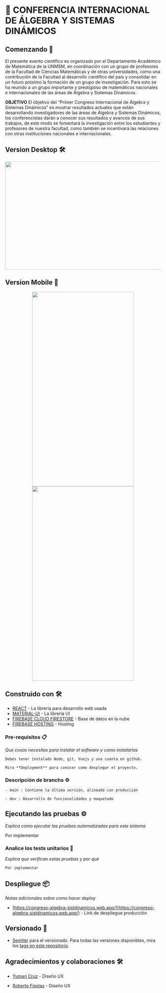 # :iphone: CONFERENCIA INTERNACIONAL DE ÁLGEBRA Y SISTEMAS DINÁMICOS
## Comenzando 🚀

El presente evento científico es organizado por el Departamento Académico de Matemática de la UNMSM, en coordinación con un grupo de profesores de la Facultad de Ciencias Matemáticas y de otras universidades, como una contribución de la Facultad al desarrollo científico del país y consolidar en un futuro próximo la formación de un grupo de investigación. Para esto se ha reunido a un grupo importante y prestigioso de matemáticos nacionales e internacionales de las áreas de Álgebra y Sistemas Dinámicos.

**OBJETIVO**
El objetivo del “Primer Congreso Internacional de Álgebra y Sistemas Dinámicos” es mostrar resultados actuales que están desarrollando investigadores de las áreas de Álgebra y Sistemas Dinámicos, los conferencistas darán a conocer sus resultados y avances de sus trabajos, de este modo se fomentará la investigación entre los estudiantes y profesores de nuestra facultad, como también se incentivará las relaciones con otras instituciones nacionales e internacionales.

## Version Desktop 🛠️
<p align="center">
  <img src="https://github.com/yud-cumba/Congreso-Internacional-Algebra/blob/main/src/assets/README1.png" width="700" height="350">
</p>

## Version Mobile :iphone:
<p align="center" display="flex" >
  <img src="https://github.com/yud-cumba/Congreso-Internacional-Algebra/blob/main/src/assets/README2.png" width="330" height="630">
  <img src="https://github.com/yud-cumba/Congreso-Internacional-Algebra/blob/main/src/assets/README3.png" width="330" height="630">
</p>

## Construido con 🛠️

* [REACT](https://es.reactjs.org/) - La libreria para desarrollo web usada
* [MATERIAL-UI](https://material-ui.com/) - La librería UI
* [FIREBASE CLOUD FIRESTORE](https://firebase.google.com/docs/database) - Base de datos en la nube
* [FIREBASE HOSTING](https://firebase.google.com/docs/) - Hosting

### Pre-requisitos 📋

_Que cosas necesitas para instalar el software y como instalarlas_

```
Debes tener instalado Node, git, Vuejs y una cuenta en github.
```
```
Mira **Deployment** para conocer como desplegar el proyecto.
```

### Descripción de branchs ⚙️
```
- main : Contiene la última versión, alineado con producción
```

```
- dev : Desarrollo de funcionalidades y maquetado

```
## Ejecutando las pruebas ⚙️

_Explica como ejecutar las pruebas automatizadas para este sistema_

Por implementar

### Analice los tests unitarios 🔩

_Explica que verifican estas pruebas y por qué_

```
Por implementar
```

## Despliegue 📦

_Notas adicionales sobre como hacer deploy_

* [https://congreso-algebra-sistdinamicos.web.app/](https://congreso-algebra-sistdinamicos.web.app/) - Link de despliegue producción
## Versionado 📌


* [SemVer](http://semver.org/) para el versionado. Para todas las versiones disponibles, mira los [tags en este repositorio](https://github.com/yud-cumba/PMO-compratudepa/tags).

## Agradecimientos y colaboraciones 🛠️

* [Yumari Cruz]() - Diseño UX

* [Roberto Fiestas]() - Diseño UX

